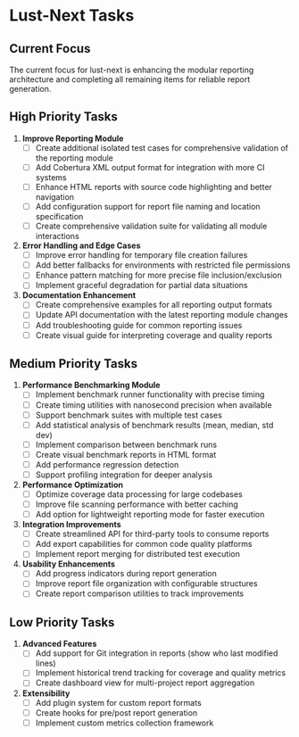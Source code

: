 # Lust-Next Tasks

## Current Focus

The current focus for lust-next is enhancing the modular reporting architecture and completing all remaining items for reliable report generation.

## High Priority Tasks

1. **Improve Reporting Module**
   - [ ] Create additional isolated test cases for comprehensive validation of the reporting module
   - [ ] Add Cobertura XML output format for integration with more CI systems
   - [ ] Enhance HTML reports with source code highlighting and better navigation
   - [ ] Add configuration support for report file naming and location specification
   - [ ] Create comprehensive validation suite for validating all module interactions

2. **Error Handling and Edge Cases**
   - [ ] Improve error handling for temporary file creation failures
   - [ ] Add better fallbacks for environments with restricted file permissions
   - [ ] Enhance pattern matching for more precise file inclusion/exclusion
   - [ ] Implement graceful degradation for partial data situations

3. **Documentation Enhancement**
   - [ ] Create comprehensive examples for all reporting output formats
   - [ ] Update API documentation with the latest reporting module changes
   - [ ] Add troubleshooting guide for common reporting issues
   - [ ] Create visual guide for interpreting coverage and quality reports

## Medium Priority Tasks

1. **Performance Benchmarking Module**
   - [ ] Implement benchmark runner functionality with precise timing
   - [ ] Create timing utilities with nanosecond precision when available
   - [ ] Support benchmark suites with multiple test cases
   - [ ] Add statistical analysis of benchmark results (mean, median, std dev)
   - [ ] Implement comparison between benchmark runs
   - [ ] Create visual benchmark reports in HTML format
   - [ ] Add performance regression detection
   - [ ] Support profiling integration for deeper analysis

2. **Performance Optimization**
   - [ ] Optimize coverage data processing for large codebases
   - [ ] Improve file scanning performance with better caching
   - [ ] Add option for lightweight reporting mode for faster execution

3. **Integration Improvements**
   - [ ] Create streamlined API for third-party tools to consume reports
   - [ ] Add export capabilities for common code quality platforms
   - [ ] Implement report merging for distributed test execution

4. **Usability Enhancements**
   - [ ] Add progress indicators during report generation
   - [ ] Improve report file organization with configurable structures
   - [ ] Create report comparison utilities to track improvements

## Low Priority Tasks

1. **Advanced Features**
   - [ ] Add support for Git integration in reports (show who last modified lines)
   - [ ] Implement historical trend tracking for coverage and quality metrics
   - [ ] Create dashboard view for multi-project report aggregation

2. **Extensibility**
   - [ ] Add plugin system for custom report formats
   - [ ] Create hooks for pre/post report generation
   - [ ] Implement custom metrics collection framework
